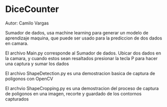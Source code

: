 # DiceCounter
Autor: Camilo Vargas

Sumador de dados, usa machine learning para generar un modelo de aprendizaje maquina, que puede ser usado para la prediccion de dos dados en camara. 

El archivo Main.py corresponde al Sumador de dados. Ubicar dos dados en la camara, y cuando estos sean resaltados presionar la tecla P para hacer una captura y sumar los dados

El archivo ShapeDetection.py es una demostracion basica de captura de poligonos con OpenCV

El archvio ShapeCropping.py es una demostracion del proceso de captura de poligonos en una imagen, recorte y guardado de los contornos capturados

